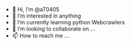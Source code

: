 - 👋 Hi, I’m @aT0405
- 👀 I’m interested in anything
- 🌱 I’m currently learning python Webcrawlers
- 💞️ I’m looking to collaborate on ...
- 📫 How to reach me ...

<!---
aT0405/aT0405 is a ✨ special ✨ repository because its `README.md` (this file) appears on your GitHub profile.
You can click the Preview link to take a look at your changes.
--->
